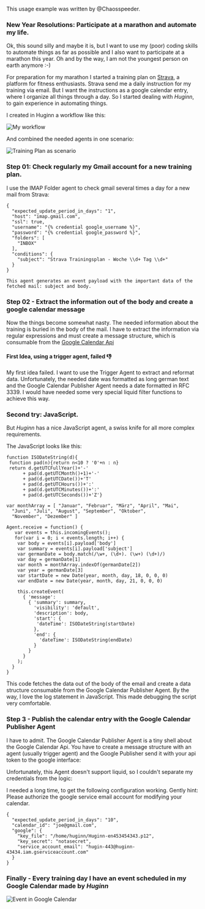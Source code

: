 This usage example was written by @Chaosspeeder.

### New Year Resolutions: Participate at a marathon and automate my life.

Ok, this sound silly and maybe it is, but I want to use my (poor) coding skills to automate things as far as possible and I also want to participate at a marathon this year. Oh and by the way, I am not the youngest person on earth anymore :-)

For preparation for my marathon I started a training plan on [Strava](https://www.strava.com), a platform for fitness enthusiasts. Strava send me a daily instruction for my training via email. But I want the instructions as a google calendar entry, where I organize all things through a day. So I started dealing with _Huginn_, to gain experience in automating things.

I created in Huginn a workflow like this:

![My workflow](https://farm2.staticflickr.com/1551/24360536849_bf3d68b7e7_o.png)

And combined the needed agents in one scenario:

![Training Plan as scenario](https://farm2.staticflickr.com/1569/24101494863_a87afba574_o.png)

### Step 01: Check regularly my Gmail account for a new training plan.

I use the IMAP Folder agent to check gmail several times a day for a new mail from Strava:

```
{
  "expected_update_period_in_days": "1",
  "host": "imap.gmail.com",
  "ssl": true,
  "username": "{% credential google_username %}",
  "password": "{% credential google_password %}",
  "folders": [
    "INBOX"
  ],
  "conditions": {
    "subject": "Strava Trainingsplan - Woche \\d+ Tag \\d+"
  }
}

This agent generates an event payload with the important data of the fetched mail: subject and body.

```

### Step 02 - Extract the information out of the body and create a google calendar message

Now the things become somewhat nasty. The needed information about the training is buried in the body of the mail. I have to extract the information via regular expressions and must create a message structure, which is consumable from the [Google Calendar Api](https://developers.google.com/google-apps/calendar/v3/reference/events/insert)

#### First Idea, using a trigger agent, failed :-1:

My first idea failed. I want to use the Trigger Agent to extract and reformat data. Unfortunately, the needed date was formatted as long german text and the Google Calendar Publisher Agent needs a date formatted in RFC 3339. I would have needed some very special liquid filter functions to achieve this way.

### Second try: JavaScript.

But _Huginn_ has a nice JavaScript agent, a swiss knife for all more complex requirements.

The JavaScript looks like this:

```
function ISODateString(d){
 function pad(n){return n<10 ? '0'+n : n}
 return d.getUTCFullYear()+'-'
      + pad(d.getUTCMonth()+1)+'-'
      + pad(d.getUTCDate())+'T'
      + pad(d.getUTCHours())+':'
      + pad(d.getUTCMinutes())+':'
      + pad(d.getUTCSeconds())+'Z'}

var monthArray = [ "Januar", "Februar", "März", "April", "Mai",
  "Juni", "Juli", "August", "September", "Oktober",
  "November", "Dezember" ]

Agent.receive = function() {
   var events = this.incomingEvents();
   for(var i = 0; i < events.length; i++) {
    var body = events[i].payload['body']
    var summary = events[i].payload['subject']
    var germanDate = body.match(/\w+, (\d+). (\w+) (\d+)/)
    var day = germanDate[1]
    var month = monthArray.indexOf(germanDate[2])
    var year = germanDate[3]
    var startDate = new Date(year, month, day, 18, 0, 0, 0)
    var endDate = new Date(year, month, day, 21, 0, 0, 0)

    this.createEvent(
      { 'message':
        { 'summary': summary,
          'visibility': 'default',
          'description': body,
          'start': {
           'dateTime': ISODateString(startDate)
          },
          'end': {
            'dateTime': ISODateString(endDate)
          }
        }
      }
    );
  }
}
```

This code fetches the data out of the body of the email and create a data structure consumable from the Google Calendar Publisher Agent. By the way, I love the log statement in JavaScript. This made debugging the script very comfortable.

### Step 3 - Publish the calendar entry with the Google Calendar Publisher Agent

I have to admit. The Google Calendar Publisher Agent is a tiny shell about the Google Calendar Api. You have to create a message structure with an agent (usually trigger agent) and the Google Publisher send it with your api token to the google interface:

Unfortunately, this Agent doesn't support liquid, so I couldn't separate my credentials from the logic:

I needed a long time, to get the following configuration working. Gently hint: Please authorize the google service email account for modifying your calendar.

```
{
  "expected_update_period_in_days": "10",
  "calendar_id": "joe@gmail.com",
  "google": {
    "key_file": "/home/huginn/Huginn-en453454343.p12",
    "key_secret": "notasecret",
    "service_account_email": "hugin-443@huginn-43434.iam.gserviceaccount.com"
  }
}
```

### Finally - Every training day I have an event scheduled in my Google Calendar made by _Huginn_

![Event in Google Calendar](https://farm2.staticflickr.com/1482/24635867331_74fd3a8fb9_o.png)
